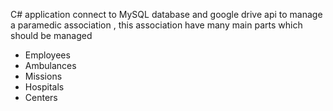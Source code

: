 C# application connect to MySQL database and google drive api to manage a paramedic association , this association have many main parts which should be managed
- Employees
- Ambulances
- Missions
- Hospitals
- Centers
